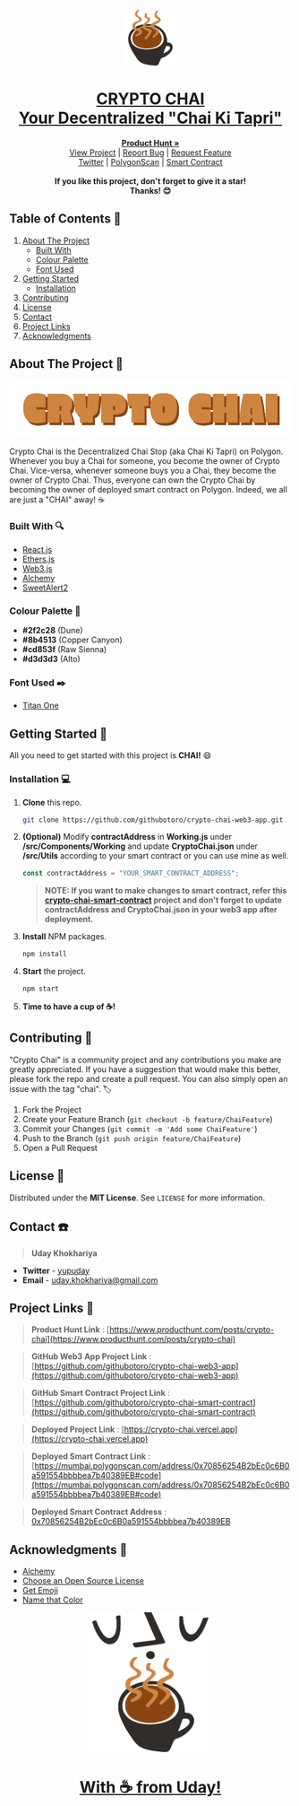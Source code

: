 <!-- PROJECT HEADER -->

<br />
<div align="center">
  <a href="https://crypto-chai.vercel.app/">
    <img src="Images/crypto-chai-logo.png" alt="logo" height="100">
    <h1><b>CRYPTO CHAI</b><br/><b>Your Decentralized "Chai Ki Tapri"</b></h1>
  </a>
  
  <p align="center">
    <a href="https://www.producthunt.com/posts/crypto-chai"><strong>Product Hunt »</strong></a>
    <br />
    <a href="https://crypto-chai.vercel.app/">View Project</a>
    |
    <a href="https://github.com/githubotoro/crypto-chai-web3-app/issues">Report Bug</a>
    |
    <a href="https://github.com/githubotoro/crypto-chai-web3-app/issues">Request Feature</a>
    <br/>
    <a href="https://twitter.com/yupuday">Twitter</a>
    |
    <a href="https://mumbai.polygonscan.com/address/0x70856254B2bEc0c6B0a591554bbbbea7b40389EB#code">PolygonScan</a>
    |
    <a href="https://github.com/githubotoro/crypto-chai-smart-contract">Smart Contract</a>
    <br/> <br/>
    <b>If you like this project, don't forget to give it a star! <br/> Thanks! 😊</b>
  </p>
  
</div>

<!-- PROJECT HEADER -->

<!-- TABLE OF CONTENTS -->

## Table of Contents 📌

  <ol>
    <li>
      <a href="#about-the-project">About The Project</a>
      <ul>
        <li><a href="#built-with">Built With</a></li>
      </ul>
      <ul>
        <li><a href="#colour-palette">Colour Palette</a></li>
      </ul>
      <ul>
        <li><a href="#font-used">Font Used</a></li>
      </ul>
    </li>
    <li>
      <a href="#getting-started">Getting Started</a>
      <ul>
        <li><a href="#installation">Installation</a></li>
      </ul>
    </li>
    <li><a href="#contributing">Contributing</a></li>
    <li><a href="#license">License</a></li>
    <li><a href="#contact">Contact</a></li>
    <li><a href="#project-links">Project Links</a></li>
    <li><a href="#acknowledgements">Acknowledgments</a></li>
  </ol>

<!-- TABLE OF CONTENTS -->

<!-- ABOUT THE PROJECT -->

<a name="about-the-project"></a>

## About The Project 📝

<div align="center">
<a href="https://crypto-chai.vercel.app/">
    <img src="Images/crypto-chai-title.png" alt="logo" height="100">
</a>
</div>

Crypto Chai is the Decentralized Chai Stop (aka Chai Ki Tapri) on Polygon. Whenever you buy a Chai for someone, you become the owner of Crypto Chai. Vice-versa, whenever someone buys you a Chai, they become the owner of Crypto Chai. Thus, everyone can own the Crypto Chai by becoming the owner of deployed smart contract on Polygon. Indeed, we all are just a "CHAI" away! ☕

<!-- ABOUT THE PROJECT -->

<!-- BUILT WITH -->

<a name="built-with"></a>

### Built With 🔍

-   [React.js](https://reactjs.org/)
-   [Ethers.js](https://docs.ethers.io/v5/)
-   [Web3.js](https://web3js.readthedocs.io/en/v1.7.0/)
-   [Alchemy](https://www.alchemy.com/)
-   [SweetAlert2](https://sweetalert2.github.io/)

<!-- BUILT WITH -->

<!-- COLOUR PALETTE -->

<a name="colour-palette"></a>

### Colour Palette 🎨

-   <b>#2f2c28</b> (Dune)
-   <b>#8b4513</b> (Copper Canyon)
-   <b>#cd853f</b> (Raw Sienna)
-   <b>#d3d3d3</b> (Alto)

<!-- COLOUR PALETTE -->

<!-- FONT USED -->

<a name="font-used"></a>

### Font Used ✒️

-   [Titan One](https://fonts.google.com/specimen/Titan+One?category=Display)

<!-- FONT USED -->

<!-- GETTING STARTED -->

<a name="getting-started"></a>

## Getting Started 🚀

All you need to get started with this project is **CHAI!** 😄

<a name="installation"></a>

### Installation 💻

1.  **Clone** this repo.
    ```sh
    git clone https://github.com/githubotoro/crypto-chai-web3-app.git
    ```
2.  **(Optional)** Modify **contractAddress** in **Working.js** under **/src/Components/Working** and update **CryptoChai.json** under **/src/Utils** according to your smart contract or you can use mine as well.

    ```js
    const contractAddress = "YOUR_SMART_CONTRACT_ADDRESS";
    ```

    > **NOTE: If you want to make changes to smart contract, refer this **[crypto-chai-smart-contract](https://github.com/githubotoro/crypto-chai-smart-contract)** project and don't forget to update contractAddress and CryptoChai.json in your web3 app after deployment.**

3.  **Install** NPM packages.
    ```sh
    npm install
    ```
4.  **Start** the project.

    ```sh
    npm start
    ```

5.  **Time to have a cup of ☕!**

<!-- GETTING STARTED -->

<!-- CONTRIBUTING -->

<a name="contributing"></a>

## Contributing 🤝

"Crypto Chai" is a community project and any contributions you make are greatly appreciated. If you have a suggestion that would make this better, please fork the repo and create a pull request. You can also simply open an issue with the tag "chai". 🏷

1. Fork the Project
2. Create your Feature Branch (`git checkout -b feature/ChaiFeature`)
3. Commit your Changes (`git commit -m 'Add some ChaiFeature'`)
4. Push to the Branch (`git push origin feature/ChaiFeature`)
5. Open a Pull Request

<!-- CONTRIBUTING -->

<!-- LICENSE -->

<a name="license"></a>

## License 📃

Distributed under the **MIT License**. See `LICENSE` for more information.

<!-- LICENSE -->

<!-- CONTACT -->

<a name="contact"></a>

## Contact ☎️

> **Uday Khokhariya**

-   **Twitter** - [yupuday](https://twitter.com/yupuday)
-   **Email** - uday.khokhariya@gmail.com

<!-- CONTACT -->

<!-- PROJECT LINKS -->

<a name="project-links"></a>

## Project Links 🔗

> **Product Hunt Link** : [https://www.producthunt.com/posts/crypto-chai](https://www.producthunt.com/posts/crypto-chai)

> **GitHub Web3 App Project Link** : [https://github.com/githubotoro/crypto-chai-web3-app](https://github.com/githubotoro/crypto-chai-web3-app)

> **GitHub Smart Contract Project Link** : [https://github.com/githubotoro/crypto-chai-smart-contract](https://github.com/githubotoro/crypto-chai-smart-contract)

> **Deployed Project Link** : [https://crypto-chai.vercel.app](https://crypto-chai.vercel.app)

> **Deployed Smart Contract Link** : [https://mumbai.polygonscan.com/address/0x70856254B2bEc0c6B0a591554bbbbea7b40389EB#code](https://mumbai.polygonscan.com/address/0x70856254B2bEc0c6B0a591554bbbbea7b40389EB#code)

> **Deployed Smart Contract Address** : [0x70856254B2bEc0c6B0a591554bbbbea7b40389EB](https://mumbai.polygonscan.com/address/0x70856254B2bEc0c6B0a591554bbbbea7b40389EB)

<!-- PROJECT LINKS -->

<!-- ACKNOWLEDGMENTS -->

<a name="acknowledgements"></a>

## Acknowledgments 🙌

-   [Alchemy](https://www.alchemy.com/)
-   [Choose an Open Source License](https://choosealicense.com)
-   [Get Emoji](https://getemoji.com/)
-   [Name that Color](https://chir.ag/projects/name-that-color/#D3D3D3)

<!-- ACKNOWLEDGMENTS -->

<div align="center">
  <a href="https://crypto-chai.vercel.app">
    <img src="Images/crypto-chai-illustration.svg" alt="logo" height="250">
    <h1><b>With ☕ from Uday!</b></h1>
  </a>
</div>
